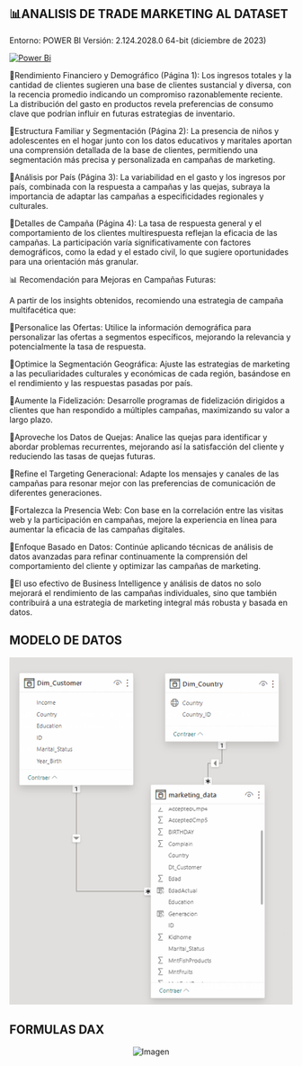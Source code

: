 ## 📊ANALISIS DE TRADE MARKETING AL DATASET
Entorno: POWER BI 
Versión: 2.124.2028.0 64-bit (diciembre de 2023)

[![Power Bi](https://img.shields.io/badge/power_bi-F2C811?style=for-the-badge&logo=powerbi&logoColor=black)](https://powerbi.microsoft.com/)


🚀Rendimiento Financiero y Demográfico (Página 1): 
Los ingresos totales y la cantidad de clientes sugieren una base de clientes sustancial y diversa, con la recencia promedio indicando un compromiso razonablemente reciente. La distribución del gasto en productos revela preferencias de consumo clave que podrían influir en futuras estrategias de inventario.

🚀Estructura Familiar y Segmentación (Página 2): 
La presencia de niños y adolescentes en el hogar junto con los datos educativos y maritales aportan una comprensión detallada de la base de clientes, permitiendo una segmentación más precisa y personalizada en campañas de marketing.

🚀Análisis por País (Página 3): 
La variabilidad en el gasto y los ingresos por país, combinada con la respuesta a campañas y las quejas, subraya la importancia de adaptar las campañas a especificidades regionales y culturales.

🚀Detalles de Campaña (Página 4): 
La tasa de respuesta general y el comportamiento de los clientes multirespuesta reflejan la eficacia de las campañas. La participación varía significativamente con factores demográficos, como la edad y el estado civil, lo que sugiere oportunidades para una orientación más granular.

📊 Recomendación para Mejoras en Campañas Futuras:

A partir de los insights obtenidos, recomiendo una estrategia de campaña multifacética que:

🎯Personalice las Ofertas: Utilice la información demográfica para personalizar las ofertas a segmentos específicos, mejorando la relevancia y potencialmente la tasa de respuesta.

🎯Optimice la Segmentación Geográfica: Ajuste las estrategias de marketing a las peculiaridades culturales y económicas de cada región, basándose en el rendimiento y las respuestas pasadas por país.

🎯Aumente la Fidelización: Desarrolle programas de fidelización dirigidos a clientes que han respondido a múltiples campañas, maximizando su valor a largo plazo.

🎯Aproveche los Datos de Quejas: Analice las quejas para identificar y abordar problemas recurrentes, mejorando así la satisfacción del cliente y reduciendo las tasas de quejas futuras.

🎯Refine el Targeting Generacional: Adapte los mensajes y canales de las campañas para resonar mejor con las preferencias de comunicación de diferentes generaciones.

🎯Fortalezca la Presencia Web: Con base en la correlación entre las visitas web y la participación en campañas, mejore la experiencia en línea para aumentar la eficacia de las campañas digitales.

🎯Enfoque Basado en Datos: Continúe aplicando técnicas de análisis de datos avanzadas para refinar continuamente la comprensión del comportamiento del cliente y optimizar las campañas de marketing.

🎯El uso efectivo de Business Intelligence y análisis de datos no solo mejorará el rendimiento de las campañas individuales, sino que también contribuirá a una estrategia de marketing integral más robusta y basada en datos.

## MODELO DE DATOS
<p align="center">
  <img src="https://github.com/Pear-itaPE/PORTFOLIO-POWER-BI/blob/main/TRADE%20MARKETING/RECURSOS/MODELO%20DE%20DATOS.png" alt="MODELO DE DATOS">
</p>

## FORMULAS DAX

<p align="center">
  <img src="https://github.com/Pear-itaPE/PORTFOLIO-POWER-BI/assets/143855758/ebf7f37d-d63f-444e-8eca-c234e0c41262" alt="Imagen">
</p>

